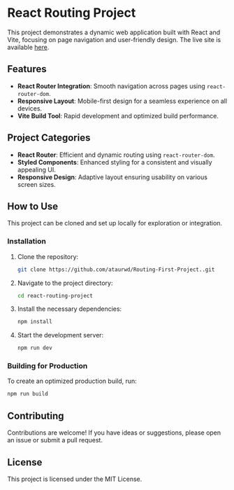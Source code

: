 
# React Routing Project

This project demonstrates a dynamic web application built with React and Vite, focusing on page navigation and user-friendly design. The live site is available [here](https://react-routing-p10.netlify.app/).

## Features

- **React Router Integration**: Smooth navigation across pages using `react-router-dom`.
- **Responsive Layout**: Mobile-first design for a seamless experience on all devices.
- **Vite Build Tool**: Rapid development and optimized build performance.

## Project Categories

- **React Router**: Efficient and dynamic routing using `react-router-dom`.
- **Styled Components**: Enhanced styling for a consistent and visually appealing UI.
- **Responsive Design**: Adaptive layout ensuring usability on various screen sizes.

## How to Use

This project can be cloned and set up locally for exploration or integration.

### Installation

1. Clone the repository:
   ```bash
   git clone https://github.com/ataurwd/Routing-First-Project..git
   ```
2. Navigate to the project directory:
   ```bash
   cd react-routing-project
   ```
3. Install the necessary dependencies:
   ```bash
   npm install
   ```
4. Start the development server:
   ```bash
   npm run dev
   ```

### Building for Production

To create an optimized production build, run:
```bash
npm run build
```

## Contributing

Contributions are welcome! If you have ideas or suggestions, please open an issue or submit a pull request.

## License

This project is licensed under the MIT License.

